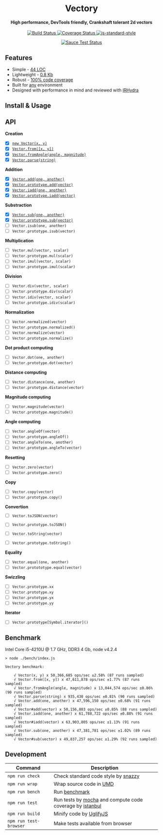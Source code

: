 <h1 align="center">Vectory</h1>
<h4 align="center">High performance, DevTools friendly, Crankshaft tolerant 2d vectors</h4>

<p align="center">
   <a href="https://travis-ci.org/broadsw0rd/vectory">
      <img src="https://travis-ci.org/broadsw0rd/vectory.svg?branch=master" alt="Build Status"></img>
   </a>
   <a href='https://coveralls.io/github/broadsw0rd/vectory?branch=master'>
      <img src='https://coveralls.io/repos/broadsw0rd/vectory/badge.svg?branch=master&service=github' alt='Coverage Status' />
   </a>
   <a href="https://github.com/feross/standard">
      <img src="https://img.shields.io/badge/code%20style-standard-brightgreen.svg?style=flat" alt="js-standard-style"></img>
   </a>
</p>

<p align="center">
   <a href="https://saucelabs.com/u/fantabulous-js">
      <img src="https://saucelabs.com/browser-matrix/fantabulous-js.svg" alt="Sauce Test Status"/>
   </a>
</p>

## Features

- Simple - [44 LOC](https://github.com/broadsw0rd/vectory/blob/master/src/vectory.js#L44)
- Lightweight - [0.8 Kb](https://github.com/broadsw0rd/vectory/blob/master/dist/vectory.min.js)
- Robust - [100% code coverage](https://coveralls.io/github/broadsw0rd/vectory?branch=master)
- Built for [any](https://github.com/broadsw0rd/vectory/blob/master/dist/vectory.js#L9) environment
- Designed with performance in mind and reviewed with [IRHydra](http://mrale.ph/irhydra/2/)

## Install & Usage

## API

**Creation**

- [x] [`new Vector(x, y)`](https://github.com/broadsw0rd/vectory/blob/master/src/vectory.js#L1)
- [x] [`Vector.from([x, y])`](https://github.com/broadsw0rd/vectory/blob/master/src/vectory.js#L8)
- [x] [`Vector.fromAngle(angle, magnitude)`](https://github.com/broadsw0rd/vectory/blob/master/src/vectory.js#L12)
- [x] [`Vector.parse(string)`](https://github.com/broadsw0rd/vectory/blob/master/src/vectory.js#L16)

**Addition**

- [x] [`Vector.add(one, another)`](https://github.com/broadsw0rd/vectory/blob/master/src/vectory.js#L20)
- [x] [`Vector.prototype.add(vector)`](https://github.com/broadsw0rd/vectory/blob/master/src/vectory.js#L24)
- [x] [`Vector.iadd(one, another)`](https://github.com/broadsw0rd/vectory/blob/master/src/vectory.js#L28)
- [x] [`Vector.prototype.iadd(vector)`](https://github.com/broadsw0rd/vectory/blob/master/src/vectory.js#L32)

**Substraction**

- [x] [`Vector.sub(one, another)`](https://github.com/broadsw0rd/vectory/blob/master/src/vectory.js#L38)
- [x] [`Vector.prototype.sub(vector)`](https://github.com/broadsw0rd/vectory/blob/master/src/vectory.js#L42)
- [ ] `Vector.isub(one, another)`
- [ ] `Vector.prototype.isub(vector)`

**Multiplication**

- [ ] `Vector.mul(vector, scalar)`
- [ ] `Vector.prototype.mul(scalar)`
- [ ] `Vector.imul(vector, scalar)`
- [ ] `Vector.prototype.imul(scalar)`

**Division**

- [ ] `Vector.div(vector, scalar)`
- [ ] `Vector.prototype.div(scalar)`
- [ ] `Vector.idiv(vector, scalar)`
- [ ] `Vector.prototype.idiv(scalar)`

**Normalization**

- [ ] `Vector.normalized(vector)`
- [ ] `Vector.prototype.normalized()`
- [ ] `Vector.normalize(vector)`
- [ ] `Vector.prototype.normalize()`

**Dot product computing**

- [ ] `Vector.dot(one, another)`
- [ ] `Vector.prototype.dot(vector)`

**Distance computing**

- [ ] `Vector.distance(one, another)`
- [ ] `Vector.prototype.distance(vector)`

**Magnitude computing**

- [ ] `Vector.magnitude(vector)`
- [ ] `Vector.prototype.magnitude()`

**Angle computing**

- [ ] `Vector.angleOf(vector)`
- [ ] `Vector.prototype.angleOf()`
- [ ] `Vector.angleTo(one, another)`
- [ ] `Vector.prototype.angleTo(vector)`

**Resetting**

- [ ] `Vector.zero(vector)`
- [ ] `Vector.prototype.zero()`

**Copy**

- [ ] `Vector.copy(vector)`
- [ ] `Vector.prototype.copy()`

**Convertion**

- [ ] `Vector.toJSON(vector)`
- [ ] `Vector.prototype.toJSON()`
- [ ] `Vector.toString(vector)`
- [ ] `Vector.prototype.toString()`


**Equality**

- [ ] `Vector.equal(one, another)`
- [ ] `Vector.protototype.equal(vector)`

**Swizzling**

- [ ] `Vector.prototype.xx`
- [ ] `Vector.prototype.xy`
- [ ] `Vector.prototype.yx`
- [ ] `Vector.prototype.yy`

**Iterator**

- [ ] `Vector.prototype[Symbol.iterator]()`

## Benchmark

Intel Core i5-4210U @ 1.7 GHz, DDR3 4 Gb, node v4.2.4

```
> node ./bench/index.js

Vectory benchmark:

	√ Vector(x, y) x 50,366,685 ops/sec ±2.58% (87 runs sampled)
	√ Vector.from([x, y]) x 47,611,878 ops/sec ±1.77% (87 runs sampled)
	√ Vector.fromAngle(angle, magnitude) x 13,044,574 ops/sec ±0.86% (90 runs sampled)
	√ Vector.parse(string) x 935,430 ops/sec ±0.81% (90 runs sampled)
	√ Vector.add(one, another) x 47,596,150 ops/sec ±0.68% (91 runs sampled)
	√ Vector#add(vector) x 50,156,803 ops/sec ±0.85% (88 runs sampled)
	√ Vector.iadd(one, another) x 61,788,722 ops/sec ±0.88% (91 runs sampled)
	√ Vector#iadd(vector) x 63,903,805 ops/sec ±1.13% (91 runs sampled)
	√ Vector.sub(one, another) x 47,381,781 ops/sec ±1.02% (89 runs sampled)
	√ Vector#sub(vector) x 49,837,257 ops/sec ±1.29% (92 runs sampled)

```

## Development

Command | Description
--------| -----------
`npm run check` | Check standard code style by [snazzy](https://www.npmjs.com/package/snazzy)
`npm run wrap` | Wrap source code in [UMD](https://github.com/umdjs/umd)
`npm run bench` | Run [benchmark](http://benchmarkjs.com/)
`npm run test` | Run tests by [mocha](https://mochajs.org/) and compute code coverage by [istanbul](https://github.com/gotwarlost/istanbul)
`npm run build` | Minify code by [UglifyJS](https://github.com/mishoo/UglifyJS)
`npm run test-browser` | Make tests available from browser
